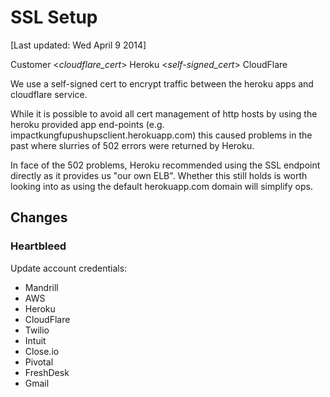 # SSL Setup

[Last updated: Wed April 9 2014]

Customer <_cloudflare_cert_> Heroku <_self-signed_cert_> CloudFlare

We use a self-signed cert to encrypt traffic between the heroku apps and
cloudflare service.

While it is possible to avoid all cert management of http hosts by using
the heroku provided app end-points
(e.g. impactkungfupushupsclient.herokuapp.com) this caused problems
in the past where slurries of 502 errors were returned by Heroku.

In face of the 502 problems, Heroku recommended using the SSL endpoint
directly as it provides us "our own ELB". Whether this still holds is
worth looking into as using the default herokuapp.com domain will simplify ops.

## Changes

### Heartbleed

Update account credentials:

- Mandrill
- AWS
- Heroku
- CloudFlare
- Twilio
- Intuit
- Close.io
- Pivotal
- FreshDesk
- Gmail
